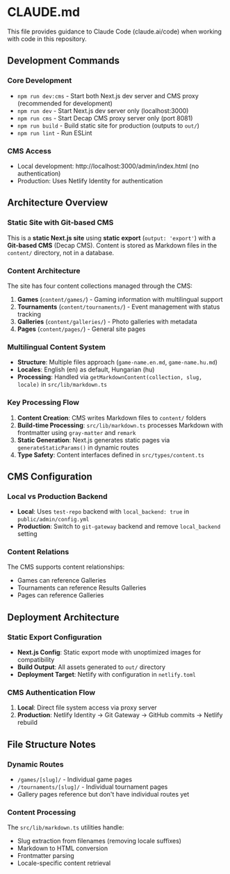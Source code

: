 # CLAUDE.md

This file provides guidance to Claude Code (claude.ai/code) when working with code in this repository.

## Development Commands

### Core Development
- `npm run dev:cms` - Start both Next.js dev server and CMS proxy (recommended for development)
- `npm run dev` - Start Next.js dev server only (localhost:3000)
- `npm run cms` - Start Decap CMS proxy server only (port 8081)
- `npm run build` - Build static site for production (outputs to `out/`)
- `npm run lint` - Run ESLint

### CMS Access
- Local development: http://localhost:3000/admin/index.html (no authentication)
- Production: Uses Netlify Identity for authentication

## Architecture Overview

### Static Site with Git-based CMS
This is a **static Next.js site** using **static export** (`output: 'export'`) with a **Git-based CMS** (Decap CMS). Content is stored as Markdown files in the `content/` directory, not in a database.

### Content Architecture
The site has four content collections managed through the CMS:

1. **Games** (`content/games/`) - Gaming information with multilingual support
2. **Tournaments** (`content/tournaments/`) - Event management with status tracking  
3. **Galleries** (`content/galleries/`) - Photo galleries with metadata
4. **Pages** (`content/pages/`) - General site pages

### Multilingual Content System
- **Structure**: Multiple files approach (`game-name.en.md`, `game-name.hu.md`)
- **Locales**: English (en) as default, Hungarian (hu)
- **Processing**: Handled via `getMarkdownContent(collection, slug, locale)` in `src/lib/markdown.ts`

### Key Processing Flow
1. **Content Creation**: CMS writes Markdown files to `content/` folders
2. **Build-time Processing**: `src/lib/markdown.ts` processes Markdown with frontmatter using `gray-matter` and `remark`
3. **Static Generation**: Next.js generates static pages via `generateStaticParams()` in dynamic routes
4. **Type Safety**: Content interfaces defined in `src/types/content.ts`

## CMS Configuration

### Local vs Production Backend
- **Local**: Uses `test-repo` backend with `local_backend: true` in `public/admin/config.yml`
- **Production**: Switch to `git-gateway` backend and remove `local_backend` setting

### Content Relations
The CMS supports content relationships:
- Games can reference Galleries
- Tournaments can reference Results Galleries  
- Pages can reference Galleries

## Deployment Architecture

### Static Export Configuration
- **Next.js Config**: Static export mode with unoptimized images for compatibility
- **Build Output**: All assets generated to `out/` directory
- **Deployment Target**: Netlify with configuration in `netlify.toml`

### CMS Authentication Flow
1. **Local**: Direct file system access via proxy server
2. **Production**: Netlify Identity → Git Gateway → GitHub commits → Netlify rebuild

## File Structure Notes

### Dynamic Routes
- `/games/[slug]/` - Individual game pages
- `/tournaments/[slug]/` - Individual tournament pages
- Gallery pages reference but don't have individual routes yet

### Content Processing
The `src/lib/markdown.ts` utilities handle:
- Slug extraction from filenames (removing locale suffixes)
- Markdown to HTML conversion
- Frontmatter parsing
- Locale-specific content retrieval